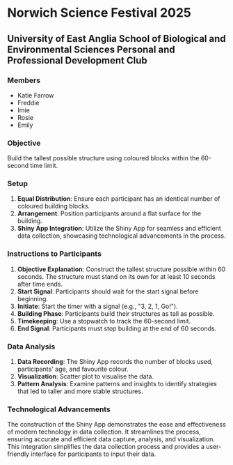# Norwich Science Festival 2025
## University of East Anglia School of Biological and Environmental Sciences Personal and Professional Development Club

### Members
- Katie Farrow
- Freddie
- Imie
- Rosie
- Emily 

### Objective
Build the tallest possible structure using coloured blocks within the 60-second time limit.

### Setup
1. **Equal Distribution**: Ensure each participant has an identical number of coloured building blocks.
2. **Arrangement**: Position participants around a flat surface for the  building.
3. **Shiny App Integration**: Utilize the Shiny App for seamless and efficient data collection, showcasing technological advancements in the process.

### Instructions to Participants
1. **Objective Explanation**: Construct the tallest structure possible within 60 seconds. The structure must stand on its own for at least 10 seconds after time ends.
2. **Start Signal**: Participants should wait for the start signal before beginning.
3. **Initiate**: Start the timer with a signal (e.g., "3, 2, 1, Go!").
4. **Building Phase**: Participants build their structures as tall as possible.
5. **Timekeeping**: Use a stopwatch to track the 60-second limit.
6. **End Signal**: Participants must stop building at the end of 60 seconds.

### Data Analysis
1. **Data Recording**: The Shiny App records the number of blocks used, participants' age, and favourite colour.
2. **Visualization**: Scatter plot to visualise the data.
3. **Pattern Analysis**: Examine patterns and insights to identify strategies that led to taller and more stable structures.

### Technological Advancements
The construction of the Shiny App demonstrates the ease and effectiveness of modern technology in data collection. It streamlines the process, ensuring accurate and efficient data capture, analysis, and visualization. This integration simplifies the data collection process and provides a user-friendly interface for participants to input their data.
